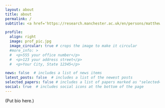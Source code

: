```yaml
---
layout: about
title: about
permalink: /
subtitle: <a href='https://research.manchester.ac.uk/en/persons/matthew-leblanc'>University of Manchester</a> Postdoctoral Research Associate. <a href="https://mleblanc.web.cern.ch/MLB_CV.pdf">CV</a>.

profile:
  align: right
  image: prof_pic.jpg
  image_circular: true # crops the image to make it circular
  #more_info: >
  #  <p>555 your office number</p>
  #  <p>123 your address street</p>
  #  <p>Your City, State 12345</p>

news: false  # includes a list of news items
latest_posts: false  # includes a list of the newest posts
selected_papers: false # includes a list of papers marked as "selected={true}"
social: true  # includes social icons at the bottom of the page
---
```


(Put bio here.)